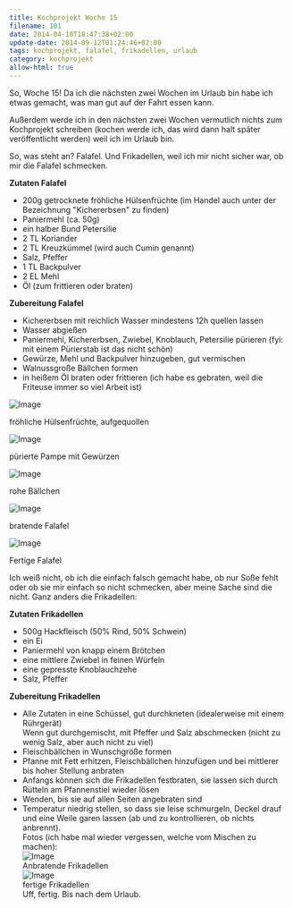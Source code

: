 ```yaml
---
title: Kochprojekt Woche 15
filename: 101
date: 2014-04-10T18:47:38+02:00
update-date: 2014-09-12T01:24:46+02:00
tags: kochprojekt, falafel, frikadellen, urlaub
category: kochprojekt
allow-html: true
---
```


<p>So, Woche 15! Da ich die nächsten zwei Wochen im Urlaub bin habe ich etwas gemacht, was man gut auf der Fahrt essen kann.</p>

<p>Außerdem werde ich in den nächsten zwei Wochen vermutlich nichts zum Kochprojekt schreiben (kochen werde ich, das wird dann halt später veröffentlicht werden) weil ich im Urlaub bin.</p>

<p>So, was steht an? Falafel. Und Frikadellen, weil ich mir nicht sicher war, ob mir die Falafel schmecken.</p>

<p><strong>Zutaten Falafel</strong></p>

<ul>
<li>200g getrocknete fröhliche Hülsenfrüchte (im Handel auch unter der Bezeichnung "Kichererbsen" zu finden)</li>

<li>Paniermehl (ca. 50g)</li>

<li>ein halber Bund Petersilie</li>

<li>2 TL Koriander</li>

<li>2 TL Kreuzkümmel (wird auch Cumin genannt)</li>

<li>Salz, Pfeffer</li>

<li>1 TL Backpulver</li>

<li>2 EL Mehl</li>

<li>Öl (zum frittieren oder braten)</li>
</ul>

<p><strong>Zubereitung Falafel</strong></p>

<ul>
<li>Kichererbsen mit reichlich Wasser mindestens 12h quellen lassen</li>

<li>Wasser abgießen</li>

<li>Paniermehl, Kichererbsen, Zwiebel, Knoblauch, Petersilie pürieren (fyi: mit einem Pürierstab ist das nicht schön)</li>

<li>Gewürze, Mehl und Backpulver hinzugeben, gut vermischen</li>

<li>Walnussgroße Bällchen formen</li>

<li>in heißem Öl braten oder frittieren (ich habe es gebraten, weil die Friteuse immer so viel Arbeit ist)</li>
</ul>

<p><img src="https://www.strangerthanusual.de/hosted_files/142/download" alt="Image"></p>

<p>fröhliche Hülsenfrüchte, aufgequollen</p>

<p><img src="https://www.strangerthanusual.de/hosted_files/143/download" alt="Image"></p>

<p>pürierte Pampe mit Gewürzen</p>

<p><img src="https://www.strangerthanusual.de/hosted_files/144/download" alt="Image"></p>

<p>rohe Bällchen</p>

<p><img src="https://www.strangerthanusual.de/hosted_files/145/download" alt="Image"></p>

<p>bratende Falafel</p>

<p><img src="https://www.strangerthanusual.de/hosted_files/146/download" alt="Image"></p>

<p>Fertige Falafel</p>

<p>Ich weiß nicht, ob ich die einfach falsch gemacht habe, ob nur Soße fehlt oder ob sie mir einfach so nicht schmecken, aber meine Sache sind die nicht. Ganz anders die Frikadellen:</p>

<p><strong>Zutaten Frikadellen</strong></p>

<ul>
<li>500g Hackfleisch (50% Rind, 50% Schwein)</li>

<li>ein Ei</li>

<li>Paniermehl von knapp einem Brötchen</li>

<li>eine mittlere Zwiebel in feinen Würfeln</li>

<li>eine gepresste Knoblauchzehe</li>

<li>Salz, Pfeffer</li>
</ul>

<p><strong>Zubereitung Frikadellen</strong></p>

<ul>
<li>Alle Zutaten in eine Schüssel, gut durchkneten (idealerweise mit einem Rührgerät)<br>Wenn gut durchgemischt, mit Pfeffer und Salz abschmecken (nicht zu wenig Salz, aber auch nicht zu viel)</li>

<li>Fleischbällchen in Wunschgröße formen</li>

<li>Pfanne mit Fett erhitzen, Fleischbällchen hinzufügen und bei mittlerer bis hoher Stellung anbraten</li>

<li>Anfangs können sich die Frikadellen festbraten, sie lassen sich durch Rütteln am Pfannenstiel wieder lösen</li>

<li>Wenden, bis sie auf allen Seiten angebraten sind</li>

<li>Temperatur niedrig stellen, so dass sie leise schmurgeln, Deckel drauf und eine Weile garen lassen (ab und zu kontrollieren, ob nichts anbrennt).<br>Fotos (ich habe mal wieder vergessen, welche vom Mischen zu machen):<br><img src="https://www.strangerthanusual.de/hosted_files/147/download" alt="Image"><br>Anbratende Frikadellen<br><img src="https://www.strangerthanusual.de/hosted_files/148/download" alt="Image"><br>fertige Frikadellen<br>Uff, fertig. Bis nach dem Urlaub.</li>
</ul>


